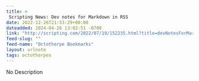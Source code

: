 ```yaml
---
title: > 
 Scripting News: Dev notes for Markdown in RSS
date: 2022-12-26T21:53:29+00:00
dateadded: 2024-04-26 13:02:51 -0700
link: "http://scripting.com/2022/07/19/152235.html?title=devNotesForMarkdownInRss"
feed-slug: ""
feed-name: "Octothorpe Bookmarks"
layout: urlnote
tags: octothorpes
--- 
```

No Description
 <!-- end excerpt --> 
